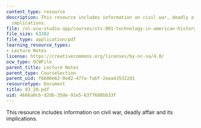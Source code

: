 ```yaml
---
content_type: resource
description: This resource includes information on civil war, deadly affair and its
  implications.
file: /ol-ocw-studio-app/courses/sts-001-technology-in-american-history-spring-2006/4666a0cbd2db35de91e56377680bb33f_03_20.pdf
file_size: 63382
file_type: application/pdf
learning_resource_types:
- Lecture Notes
license: https://creativecommons.org/licenses/by-nc-sa/4.0/
ocw_type: OCWFile
parent_title: Lecture Notes
parent_type: CourseSection
parent_uid: f6b00e62-0e82-477a-fabf-2eaa435322d1
resourcetype: Document
title: 03_20.pdf
uid: 4666a0cb-d2db-35de-91e5-6377680bb33f
---
```

This resource includes information on civil war, deadly affair and its implications.